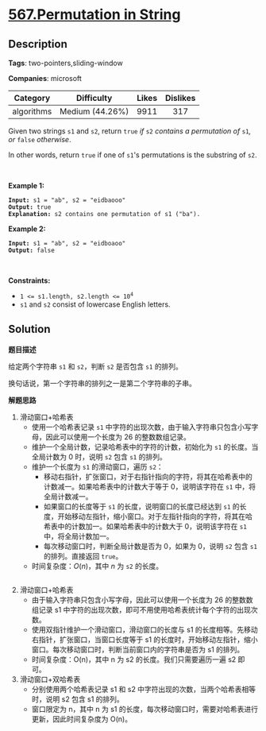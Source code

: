 # [567.Permutation in String](https://leetcode.com/problems/permutation-in-string/description/)

## Description

**Tags**: two-pointers,sliding-window

**Companies**: microsoft

|  Category  |   Difficulty    | Likes | Dislikes |
| :--------: | :-------------: | :---: | :------: |
| algorithms | Medium (44.26%) | 9911  |   317    |

<p>Given two strings <code>s1</code> and <code>s2</code>, return <code>true</code><em> if </em><code>s2</code><em> contains a permutation of </em><code>s1</code><em>, or </em><code>false</code><em> otherwise</em>.</p>
<p>In other words, return <code>true</code> if one of <code>s1</code>&#39;s permutations is the substring of <code>s2</code>.</p>
<p>&nbsp;</p>
<p><strong class="example">Example 1:</strong></p>
<pre><code><strong>Input:</strong> s1 = &quot;ab&quot;, s2 = &quot;eidbaooo&quot;
<strong>Output:</strong> true
<strong>Explanation:</strong> s2 contains one permutation of s1 (&quot;ba&quot;).</code></pre>
<p><strong class="example">Example 2:</strong></p>
<pre><code><strong>Input:</strong> s1 = &quot;ab&quot;, s2 = &quot;eidboaoo&quot;
<strong>Output:</strong> false</code></pre>
<p>&nbsp;</p>
<p><strong>Constraints:</strong></p>
<ul>
  <li><code>1 &lt;= s1.length, s2.length &lt;= 10<sup>4</sup></code></li>
  <li><code>s1</code> and <code>s2</code> consist of lowercase English letters.</li>
</ul>

## Solution

**题目描述**

给定两个字符串 `s1` 和 `s2`，判断 `s2` 是否包含 `s1` 的排列。

换句话说，第一个字符串的排列之一是第二个字符串的子串。

**解题思路**

1. 滑动窗口+哈希表
   - 使用一个哈希表记录 `s1` 中字符的出现次数，由于输入字符串只包含小写字母，因此可以使用一个长度为 26 的整数数组记录。
   - 维护一个全局计数，记录哈希表中的字符的计数，初始化为 `s1` 的长度。当全局计数为 0 时，说明 `s2` 包含 `s1` 的排列。
   - 维护一个长度为 `s1` 的滑动窗口，遍历 `s2`：
     - 移动右指针，扩张窗口，对于右指针指向的字符，将其在哈希表中的计数减一。如果哈希表中的计数大于等于 0，说明该字符在 `s1` 中，将全局计数减一。
     - 如果窗口的长度等于 `s1` 的长度，说明窗口的长度已经达到 `s1` 的长度，开始移动左指针，缩小窗口。对于左指针指向的字符，将其在哈希表中的计数加一。如果哈希表中的计数大于 0，说明该字符在 `s1` 中，将全局计数加一。
     - 每次移动窗口时，判断全局计数是否为 0，如果为 0，说明 `s2` 包含 `s1` 的排列。直接返回 `true`。
   - 时间复杂度：$O(n)$，其中 $n$ 为 `s2` 的长度。

```cpp

```

2. 滑动窗口+哈希表
   - 由于输入字符串只包含小写字母，因此可以使用一个长度为 26 的整数数组记录 s1 中字符的出现次数，即可不用使用哈希表统计每个字符的出现次数。
   - 使用双指针维护一个滑动窗口，滑动窗口的长度与 s1 的长度相等。先移动右指针，扩张窗口，当窗口长度等于 s1 的长度时，开始移动左指针，缩小窗口。每次移动窗口时，判断当前窗口内的字符串是否为 s1 的排列。
   - 时间复杂度：O(n)，其中 n 为 s2 的长度。我们只需要遍历一遍 s2 即可。
3. 滑动窗口+双哈希表
   - 分别使用两个哈希表记录 s1 和 s2 中字符出现的次数，当两个哈希表相等时，说明 s2 包含 s1 的排列。
   - 窗口限定为 n，其中 n 为 s1 的长度，每次移动窗口时，需要对哈希表进行更新，因此时间复杂度为 O(n)。
